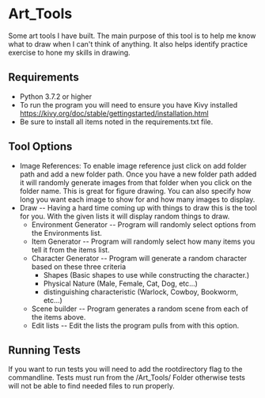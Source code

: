 # Art_Tools
Some art tools I have built.  The main purpose of this tool is to help me know what to draw when I can't think of anything. It also helps identify practice exercise to hone my skills in drawing.

## Requirements
  - Python 3.7.2 or higher
  - To run the program you will need to ensure you have Kivy installed https://kivy.org/doc/stable/gettingstarted/installation.html
  - Be sure to install all items noted in the requirements.txt file.

## Tool Options

- Image References: 
    To enable image reference just click on add folder path and add a new folder path.  Once you have a new folder path added it will randomly generate images from that folder when you click on the folder name.  This is great for figure drawing.
    You can also specify how long you want each image to show for and how many images to display.
- Draw -- Having a hard time coming up with things to draw this is the tool for you. With the given lists it will display random things to draw.
    - Environment Generator -- Program will randomly select options from the Environments list.
    - Item Generator -- Program will randomly select how many items you tell it from the items list.
    - Character Generator -- Program will generate a random character based on these three criteria
        - Shapes (Basic shapes to use while constructing the character.)
        - Physical Nature (Male, Female, Cat, Dog, etc...)
        - distinguishing characteristic (Warlock, Cowboy, Bookworm, etc...)
    - Scene builder -- Program generates a random scene from each of the items above.
    - Edit lists -- Edit the lists the program pulls from with this option.

## Running Tests
If you want to run tests you will need to add the rootdirectory flag to the commandline.  Tests must run from the /Art_Tools/ Folder otherwise tests will not be able to find needed files to run properly. 